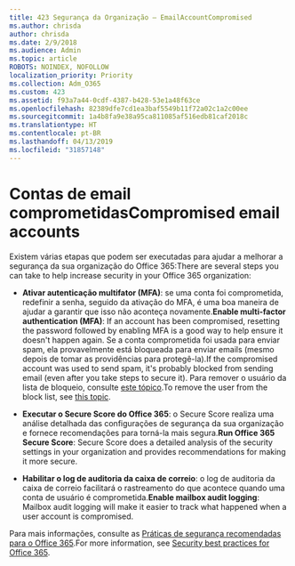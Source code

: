 ```yaml
---
title: 423 Segurança da Organização – EmailAccountCompromised
ms.author: chrisda
author: chrisda
ms.date: 2/9/2018
ms.audience: Admin
ms.topic: article
ROBOTS: NOINDEX, NOFOLLOW
localization_priority: Priority
ms.collection: Adm_O365
ms.custom: 423
ms.assetid: f93a7a44-0cdf-4387-b428-53e1a48f63ce
ms.openlocfilehash: 82389dfe7cd1ea3baf5549b11f72a02c1a2c00ee
ms.sourcegitcommit: 1a4b8fa9e38a95ca811085af516edb81caf2018c
ms.translationtype: HT
ms.contentlocale: pt-BR
ms.lasthandoff: 04/13/2019
ms.locfileid: "31857148"
---
```

# <a name="compromised-email-accounts"></a><span data-ttu-id="94b55-102">Contas de email comprometidas</span><span class="sxs-lookup"><span data-stu-id="94b55-102">Compromised email accounts</span></span>

<span data-ttu-id="94b55-103">Existem várias etapas que podem ser executadas para ajudar a melhorar a segurança da sua organização do Office 365:</span><span class="sxs-lookup"><span data-stu-id="94b55-103">There are several steps you can take to help increase security in your Office 365 organization:</span></span>

- <span data-ttu-id="94b55-104">**Ativar autenticação multifator (MFA)**: se uma conta foi comprometida, redefinir a senha, seguido da ativação do MFA, é uma boa maneira de ajudar a garantir que isso não aconteça novamente.</span><span class="sxs-lookup"><span data-stu-id="94b55-104">**Enable multi-factor authentication (MFA)**: If an account has been compromised, resetting the password followed by enabling MFA is a good way to help ensure it doesn't happen again.</span></span> <span data-ttu-id="94b55-105">Se a conta comprometida foi usada para enviar spam, ela provavelmente está bloqueada para enviar emails (mesmo depois de tomar as providências para protegê-la).</span><span class="sxs-lookup"><span data-stu-id="94b55-105">If the compromised account was used to send spam, it's probably blocked from sending email (even after you take steps to secure it).</span></span> <span data-ttu-id="94b55-106">Para remover o usuário da lista de bloqueio, consulte [este tópico](https://technet.microsoft.com/library/ms.exch.eac.actioncenter.aspx).</span><span class="sxs-lookup"><span data-stu-id="94b55-106">To remove the user from the block list, see [this topic](https://technet.microsoft.com/library/ms.exch.eac.actioncenter.aspx).</span></span>

- <span data-ttu-id="94b55-107">**Executar o Secure Score do Office 365**: o Secure Score realiza uma análise detalhada das configurações de segurança da sua organização e fornece recomendações para torná-la mais segura.</span><span class="sxs-lookup"><span data-stu-id="94b55-107">**Run Office 365 Secure Score**: Secure Score does a detailed analysis of the security settings in your organization and provides recommendations for making it more secure.</span></span>

- <span data-ttu-id="94b55-108">**Habilitar o log de auditoria da caixa de correio**: o log de auditoria da caixa de correio facilitará o rastreamento do que acontece quando uma conta de usuário é comprometida.</span><span class="sxs-lookup"><span data-stu-id="94b55-108">**Enable mailbox audit logging**: Mailbox audit logging will make it easier to track what happened when a user account is compromised.</span></span>

<span data-ttu-id="94b55-109">Para mais informações, consulte as [Práticas de segurança recomendadas para o Office 365](https://support.office.com/article/9295e396-e53d-49b9-ae9b-0b5828cdedc3.aspx).</span><span class="sxs-lookup"><span data-stu-id="94b55-109">For more information, see [Security best practices for Office 365](https://support.office.com/article/9295e396-e53d-49b9-ae9b-0b5828cdedc3.aspx).</span></span>
